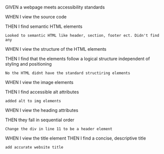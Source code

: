 GIVEN a webpage meets accessibility standards

WHEN I view the source code

THEN I find semantic HTML elements
    
    Looked to semantic HTML like header, section, footer ect. Didn't find any

WHEN I view the structure of the HTML elements

THEN I find that the elements follow a logical structure independent of styling and positioning
    
    No the HTML didnt have the standard structiring elements 


WHEN I view the image elements

THEN I find accessible alt attributes
	
    added alt to img elements

WHEN I view the heading attributes

THEN they fall in sequential order
    
    Change the div in line 11 to be a header element



WHEN I view the title element
THEN I find a concise, descriptive title
	
    add accurate website title 
